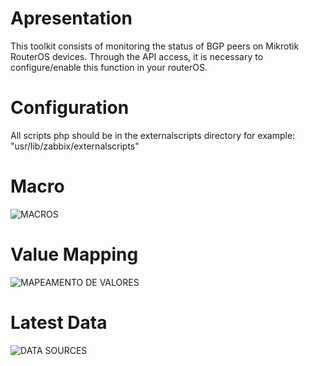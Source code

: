 # Apresentation
This toolkit consists of monitoring the status of BGP peers on Mikrotik RouterOS devices. Through the API access, it is necessary to configure/enable this function in your routerOS.

# Configuration
All scripts php should be in the externalscripts directory for example: "usr/lib/zabbix/externalscripts"

# Macro
![MACROS](https://i.ibb.co/44sm7hx/macroBGP.png)

# Value Mapping
![MAPEAMENTO DE VALORES](https://i.ibb.co/89cWSHg/mapeamento-de-valores.png)

# Latest Data
![DATA SOURCES](https://i.ibb.co/w4tR5Dp/data-sources.png)

